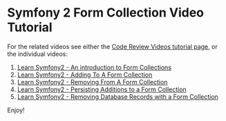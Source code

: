 Symfony 2 Form Collection Video Tutorial
========================

For the related videos see either the [Code Review Videos tutorial page][1], or the individual videos:

1.  [Learn Symfony2 - An introduction to Form Collections][2]
2.  [Learn Symfony2 - Adding To A Form Collection][3]
3.  [Learn Symfony2 - Removing From A Form Collection][4]
4.  [Learn Symfony2 - Persisting Additions to a Form Collection][5]
5.  [Learn Symfony2 - Removing Database Records with a Form Collection][6]

Enjoy!

[1]:  https://codereviewvideos.com/course/symfony2-form-collection-tutorial
[2]:  https://codereviewvideos.com/course/symfony2-form-collection-tutorial/video/introduction-to-the-symfony-form-collection-field-type
[3]:  https://codereviewvideos.com/course/symfony2-form-collection-tutorial/video/adding-new-items-to-our-collection
[4]:  http://www.youtube.com/watch?v=h2DrClR7gdU
[5]:  http://www.youtube.com/watch?v=z8kBf7ZdOGc
[6]:  http://www.youtube.com/watch?v=DicWrMRnTtU

